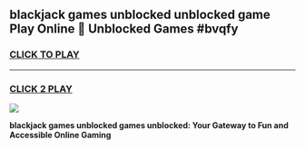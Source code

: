
## blackjack games unblocked unblocked game Play Online 👋 Unblocked Games #bvqfy
<h3>
<a href="https://premium.freeplayer.one?title=blackjack_games_unblocked&ref=21F">CLICK TO PLAY</a></h3>
<hr>

<h3>
<a href="https://premium.freeplayer.one?title=blackjack_games_unblocked&ref=21F">CLICK 2 PLAY</a>
  
</h3>

<a href="https://premium.freeplayer.one?title=blackjack_games_unblocked&ref=21F/"><img src="https://clearcache.store/games.png"></a>


**blackjack games unblocked games unblocked: Your Gateway to Fun and Accessible Online Gaming**
